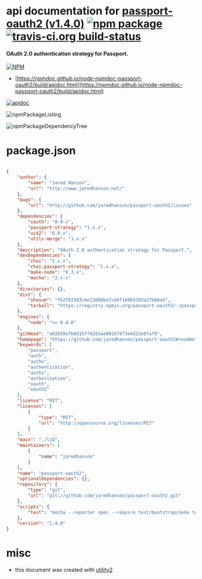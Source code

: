 # api documentation for  [passport-oauth2 (v1.4.0)](https://github.com/jaredhanson/passport-oauth2#readme)  [![npm package](https://img.shields.io/npm/v/npmdoc-passport-oauth2.svg?style=flat-square)](https://www.npmjs.org/package/npmdoc-passport-oauth2) [![travis-ci.org build-status](https://api.travis-ci.org/npmdoc/node-npmdoc-passport-oauth2.svg)](https://travis-ci.org/npmdoc/node-npmdoc-passport-oauth2)
#### OAuth 2.0 authentication strategy for Passport.

[![NPM](https://nodei.co/npm/passport-oauth2.png?downloads=true&downloadRank=true&stars=true)](https://www.npmjs.com/package/passport-oauth2)

- [https://npmdoc.github.io/node-npmdoc-passport-oauth2/build/apidoc.html](https://npmdoc.github.io/node-npmdoc-passport-oauth2/build/apidoc.html)

[![apidoc](https://npmdoc.github.io/node-npmdoc-passport-oauth2/build/screenCapture.buildCi.browser.%252Ftmp%252Fbuild%252Fapidoc.html.png)](https://npmdoc.github.io/node-npmdoc-passport-oauth2/build/apidoc.html)

![npmPackageListing](https://npmdoc.github.io/node-npmdoc-passport-oauth2/build/screenCapture.npmPackageListing.svg)

![npmPackageDependencyTree](https://npmdoc.github.io/node-npmdoc-passport-oauth2/build/screenCapture.npmPackageDependencyTree.svg)



# package.json

```json

{
    "author": {
        "name": "Jared Hanson",
        "url": "http://www.jaredhanson.net/"
    },
    "bugs": {
        "url": "http://github.com/jaredhanson/passport-oauth2/issues"
    },
    "dependencies": {
        "oauth": "0.9.x",
        "passport-strategy": "1.x.x",
        "uid2": "0.0.x",
        "utils-merge": "1.x.x"
    },
    "description": "OAuth 2.0 authentication strategy for Passport.",
    "devDependencies": {
        "chai": "2.x.x",
        "chai-passport-strategy": "1.x.x",
        "make-node": "0.3.x",
        "mocha": "2.x.x"
    },
    "directories": {},
    "dist": {
        "shasum": "f62f81583cbe12609be7ce6f160b9395a27b86ad",
        "tarball": "https://registry.npmjs.org/passport-oauth2/-/passport-oauth2-1.4.0.tgz"
    },
    "engines": {
        "node": ">= 0.4.0"
    },
    "gitHead": "a02839afb8d15f7d283ae09167973e4d22e8faf8",
    "homepage": "https://github.com/jaredhanson/passport-oauth2#readme",
    "keywords": [
        "passport",
        "auth",
        "authn",
        "authentication",
        "authz",
        "authorization",
        "oauth",
        "oauth2"
    ],
    "license": "MIT",
    "licenses": [
        {
            "type": "MIT",
            "url": "http://opensource.org/licenses/MIT"
        }
    ],
    "main": "./lib",
    "maintainers": [
        {
            "name": "jaredhanson"
        }
    ],
    "name": "passport-oauth2",
    "optionalDependencies": {},
    "repository": {
        "type": "git",
        "url": "git://github.com/jaredhanson/passport-oauth2.git"
    },
    "scripts": {
        "test": "mocha --reporter spec --require test/bootstrap/node test/*.test.js test/**/*.test.js"
    },
    "version": "1.4.0"
}
```



# misc
- this document was created with [utility2](https://github.com/kaizhu256/node-utility2)
